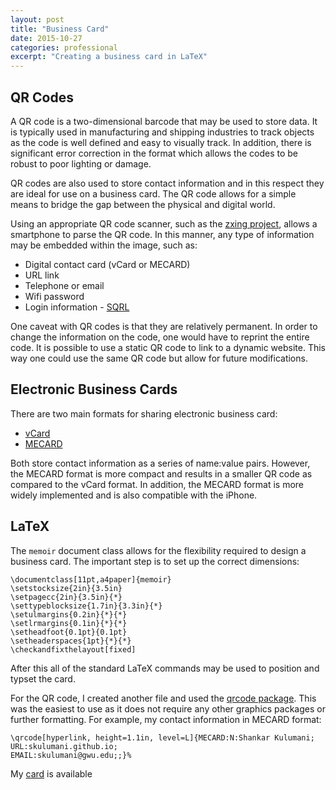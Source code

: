 ```yaml
---
layout: post
title: "Business Card"
date: 2015-10-27
categories: professional
excerpt: "Creating a business card in LaTeX"
---
```


## QR Codes

A QR code is a two-dimensional barcode that may be used to store data. 
It is typically used in manufacturing and shipping industries to track objects as the code is well defined and easy to visually track.
In addition, there is significant error correction in the format which allows the codes to be robust to poor lighting or damage.

QR codes are also used to store contact information and in this respect they are ideal for use on a business card.
The QR code allows for a simple means to bridge the gap between the physical and digital world.

Using an appropriate QR code scanner, such as the [zxing project][zxing], allows a smartphone to parse the QR code.
In this manner, any type of information may be embedded within the image, such as:

* Digital contact card (vCard or MECARD)
* URL link
* Telephone or email 
* Wifi password
* Login information - [SQRL][sqrl]

One caveat with QR codes is that they are relatively permanent.
In order to change the information on the code, one would have to reprint the entire code. 
It is possible to use a static QR code to link to a dynamic website. 
This way one could use the same QR code but allow for future modifications.

## Electronic Business Cards

There are two main formats for sharing electronic business card:

* [vCard][vcard]
* [MECARD][mecard]

Both store contact information as a series of name:value pairs. 
However, the MECARD format is more compact and results in a smaller QR code as compared to the vCard format.
In addition, the MECARD format is more widely implemented and is also compatible with the iPhone.

## LaTeX

The `memoir` document class allows for the flexibility required to design a business card.
The important step is to set up the correct dimensions:

```
\documentclass[11pt,a4paper]{memoir}
\setstocksize{2in}{3.5in}
\setpagecc{2in}{3.5in}{*}
\settypeblocksize{1.7in}{3.3in}{*}
\setulmargins{0.2in}{*}{*}
\setlrmargins{0.1in}{*}{*}
\setheadfoot{0.1pt}{0.1pt}
\setheaderspaces{1pt}{*}{*}
\checkandfixthelayout[fixed]
```

After this all of the standard LaTeX commands may be used to position and typset the card.

For the QR code, I created another file and used the [qrcode package][qrcode_latex].
This was the easiest to use as it does not require any other graphics packages or further formatting.
For example, my contact information in MECARD format:
```
\qrcode[hyperlink, height=1.1in, level=L]{MECARD:N:Shankar Kulumani;
URL:skulumani.github.io;
EMAIL:skulumani@gwu.edu;;}%
```

My [card][card] is available

[qrcode]: https://en.wikipedia.org/wiki/QR_code
[zxing]: https://github.com/zxing/zxing/
[vcard]: https://en.wikipedia.org/wiki/VCard
[mecard]: https://www.nttdocomo.co.jp/english/service/developer/make/content/barcode/function/application/addressbook/index.html
[sqrl]: https://www.grc.com/sqrl/sqrl.htm
[qrcode_latex]: https://www.ctan.org/tex-archive/macros/latex/contrib/qrcode?lang=en
[card]: https://github.com/skulumani/business_card
